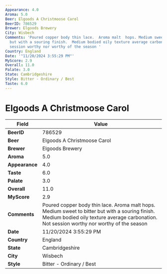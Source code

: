 ```yaml
---
Appearance: 4.0
Aroma: 5.0
Beer: Elgoods A Christmoose Carol
BeerID: 786529
Brewer: Elgoods Brewery
City: Wisbech
Comments: 'Poured copper body thin lace.  Aroma malt  hops. Medium sweet to bitter
  but with a souring finish.  Medium bodied oily texture average carbonation.  Not
  session worthy nor worthy of the season '
Country: England
Date: '"11/20/2024 3:55:29 PM"'
MyScore: 2.9
Overall: 11.0
Palate: 3.0
State: Cambridgeshire
Style: Bitter - Ordinary / Best
Taste: 6.0
---
```


# Elgoods A Christmoose Carol

| Field         | Value |
|---------------|-------|
| **BeerID** | 786529 |
| **Beer** | Elgoods A Christmoose Carol |
| **Brewer** | Elgoods Brewery |
| **Aroma** | 5.0 |
| **Appearance** | 4.0 |
| **Taste** | 6.0 |
| **Palate** | 3.0 |
| **Overall** | 11.0 |
| **MyScore** | 2.9 |
| **Comments** | Poured copper body thin lace.  Aroma malt  hops. Medium sweet to bitter but with a souring finish.  Medium bodied oily texture average carbonation.  Not session worthy nor worthy of the season  |
| **Date** | 11/20/2024 3:55:29 PM |
| **Country** | England |
| **State** | Cambridgeshire |
| **City** | Wisbech |
| **Style** | Bitter - Ordinary / Best |
